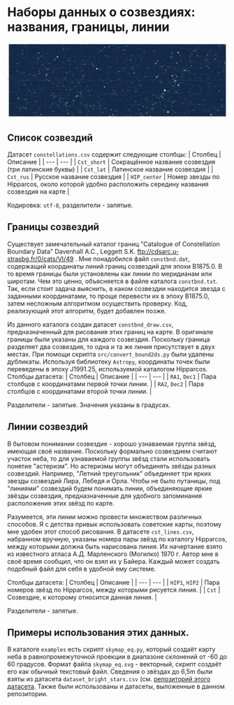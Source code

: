 # Наборы данных о созвездиях: названия, границы, линии
![Векторная карта созвездий неба](examples/skymap_eq.svg)
## Список созвездий
Датасет `constellations.csv` содержит следующие столбцы:
| Столбец | Описание |
| --- | --- |
| `Cst_short` | Сокращённое название созвездия (три латинские буквы) |
| `Cst_lat` | Латинское название созвездия |
| `Cst_rus` | Русское название созвездия |
| `HIP_center` | Номер звезды по Hipparcos, около которой удобно расположить середину названия созвездия на карте |

Кодировка: `utf-8`, разделители - запятые.
## Границы созвездий
Существует замечательный каталог границ "Catalogue of Constellation Boundary Data" Davenhall A.C., Leggett S.K. ftp://cdsarc.u-strasbg.fr/0/cats/VI/49 . Мне понадобился файл `constbnd.dat`, содержащий координаты линий границ созвездий для эпохи B1875.0. В то время границы были установлены как линии по меридианам или широтам. Чем это ценно, объясняется в файле каталога `constbnd.txt`. Так, если стоит задача выяснить, в каком созвездии находится звезда с заданными координатами, то проще перевести их в эпоху B1875.0, затем несложным алгоритмом осуществить проверку. Код, реализующий этот алгоритм, будет добавлен позже.

Из данного каталога создан датасет `constbnd_draw.csv`, предназначенный для рисования этих границ на карте. В оригинале границы были указаны для каждого созвездия. Поскольку граница разделяет два созвездия, то одна и та же линия присутствует в двух местах. При помощи скрипта `src/convert_bound2ds.py` были удалены дубликаты. Используя библиотеку `Astropy`, координаты точек были переведены в эпоху J1991.25, используемой каталогом Hipparcos. Столбцы датасета:
| Столбец | Описание |
| --- | --- |
| `RA1`, `Dec1` | Пара столбцов с координатами первой точки линии. |
| `RA2`, `Dec2` | Пара столбцов с координатами второй точки линии. |

Разделители - запятые. Значения указаны в градусах.
## Линии созвездий
В бытовом понимании созвездие - хорошо узнаваемая группа звёзд, имеющая своё название. Поскольку формально созвездием считают участок неба, то для узнаваемой группы звёзд стали использовать понятие "астеризм". Но астеризмы могут объединять звёзды разных созвездий. Например, "Летний треугольник" объединяет три ярких звезды созвездий Лира, Лебедя и Орла. Чтобы не было путаницы, под "линиями" созвездий будем понимать линии, объединяющие яркие звёзды созвездия, предназначенные для удобного запоминания расположения этих звёзд по карте.

Разумеется, эти линии можно провести множеством различных способов. Я с детства привык использовать советские карты, поэтому мне удобен этот способ рисования. В датасете `cst_lines.csv`, набранном вручную, указаны номера пары звёзд по каталогу Hipparcos, между которыми должна быть нарисована линия. Их начертание взято из известного атласа А.Д. Марленского (Могилко) 1970 г. Автор мне в своё время сообщил, что он взял их у Байера. Каждый может создать подобный файл для себя в удобной ему системе.

Столбцы датасета:
| Столбец | Описание |
| --- | --- |
| `HIP1`, `HIP2` | Пара номеров звёзд по Hipparcos, между которыми рисуется линия. |
| `Cst` | Созвездие, к которому относится данная линия. |

Разделители - запятые.
## Примеры использования этих данных.
В каталоге `examples` есть скрипт `skymap_eq.py`, который создаёт карту неба в равнопромежуточной проекции в диапазоне склонений от -60 до 60 градусов. Формат файла `skymap_eq.svg` - векторный, скрипт создаёт его как обычный текстовый файл. Сведения о звёздах до 6,5m были взяты из датасета `dataset_bright_stars.csv` (см. [репозиторий этого датасета](https://github.com/dyuk108/brightstar_dataset). Также были использованы и датасеты, выложенные в данном репозитории.
